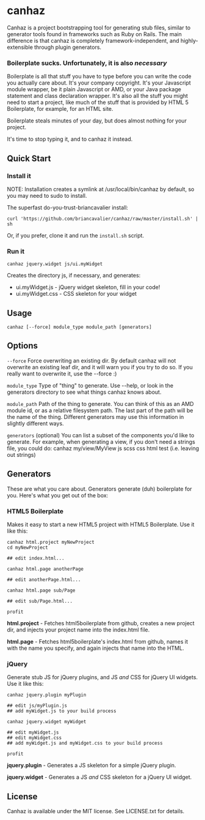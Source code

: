 # canhaz

Canhaz is a project bootstrapping tool for generating stub files,
similar to generator tools found in frameworks such as Ruby on Rails.
The main difference is that canhaz is completely framework-independent,
and highly-extensible through plugin generators.

### Boilerplate sucks.  Unfortunately, it is also *necessary*

Boilerplate is all that stuff you have to type before you can write
the code you actually care about.  It's your company copyright.  It's
your Javascript module wrapper, be it plain Javascript or AMD, or
your Java package statement and class declaration wrapper.  It's also
all the stuff you might need to start a project, like much of the
stuff that is provided by HTML 5 Boilerplate, for example, for an
HTML site.

Boilerplate steals minutes of your day, but does almost nothing for
your project.

It's time to stop typing it, and to canhaz it instead.

## Quick Start

### Install it

NOTE: Installation creates a symlink at /usr/local/bin/canhaz by default,
so you may need to sudo to install.

The superfast do-you-trust-briancavalier install:

`curl 'https://github.com/briancavalier/canhaz/raw/master/install.sh' | sh`

Or, if you prefer, clone it and run the `install.sh` script.

### Run it

`canhaz jquery.widget js/ui.myWidget`

Creates the directory js, if necessary, and generates:

- ui.myWidget.js  - jQuery widget skeleton, fill in your code!
- ui.myWidget.css - CSS skeleton for your widget

## Usage

`canhaz [--force] module_type module_path [generators]`

## Options

`--force`
Force overwriting an existing dir.  By default canhaz will not overwrite
an existing leaf dir, and it will warn you if you try to do so.  If you
really want to overwrite it, use the --force :)

`module_type`
Type of "thing" to generate.  Use --help, or look in the generators
directory to see what things canhaz knows about.

`module_path`
Path of the thing to generate.  You can think of this as an AMD
module id, or as a relative filesystem path.  The last part of the
path will be the name of the thing.  Different generators may use
this information in slightly different ways.

`generators` (optional)
You can list a subset of the components you'd like to generate.  For
example, when generating a view, if you don't need a strings file, you
could do: canhaz my/view/MyView js scss css html test (i.e. leaving
out strings)

## Generators

These are what you care about.  Generators generate (duh) boilerplate for you.  Here's what you get out of the box:

### HTML5 Boilerplate

Makes it easy to start a new HTML5 project with HTML5 Boilerplate.  Use it like this:

	canhaz html.project myNewProject
	cd myNewProject

	## edit index.html...

	canhaz html.page anotherPage

	## edit anotherPage.html...

	canhaz html.page sub/Page

	## edit sub/Page.html...

	profit

**html.project** - Fetches html5boilerplate from github, creates a new project dir, and injects your project name into the index.html file.

**html.page** - Fetches html5boilerplate's index.html from github, names it with the name you specify, and again injects that name into the HTML.

### jQuery

Generate stub JS for jQuery plugins, and JS *and* CSS for jQuery UI widgets.  Use it like this:

	canhaz jquery.plugin myPlugin
	
	## edit js/myPlugin.js
	## add myWidget.js to your build process
	
	canhaz jquery.widget myWidget
	
	## edit myWidget.js
	## edit myWidget.css
	## add myWidget.js and myWidget.css to your build process

	profit
	
**jquery.plugin** - Generates a JS skeleton for a simple jQuery plugin.

**jquery.widget** - Generates a JS *and* CSS skeleton for a jQuery UI widget.

## License

Canhaz is available under the MIT license.  See LICENSE.txt for details.